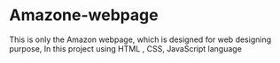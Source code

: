 # Amazone-webpage
This is only the Amazon webpage, which is designed for web designing purpose, In this project  using HTML , CSS, JavaScript language
